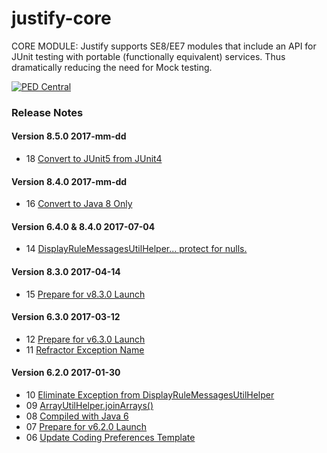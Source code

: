 # justify-core
CORE MODULE: Justify supports SE8/EE7 modules that include an API for JUnit testing with portable (functionally equivalent) services. Thus dramatically reducing the need for Mock testing.

<a href="http://pedcentral.com/justify/" target="_blank">
<img src="http://i1.wp.com/pedcentral.com/wp-content/uploads/2015/01/Justify-e1457816173825.png" alt="PED Central">
</a>

### <a name="changes"></a>Release Notes

#### Version 8.5.0 <span class="date">2017-mm-dd</span>

*   18 [Convert to JUnit5 from JUnit4](https://github.com/gtcGroup/justify-core/issues/18)

#### Version 8.4.0 <span class="date">2017-mm-dd</span>

*   16 [Convert to Java 8 Only](https://github.com/gtcGroup/justify-core/issues/16)

#### Version 6.4.0 & 8.4.0 <span class="date">2017-07-04</span>

*   14 [DisplayRuleMessagesUtilHelper... protect for nulls.](https://github.com/gtcGroup/justify-core/issues/14)

#### Version 8.3.0 <span class="date">2017-04-14</span>

*   15 [Prepare for v8.3.0 Launch](https://github.com/gtcGroup/justify-core/issues/15)

#### Version 6.3.0 <span class="date">2017-03-12</span>

*   12 [Prepare for v6.3.0 Launch](https://github.com/gtcGroup/justify-core/issues/12)
*   11 [Refractor Exception Name](https://github.com/gtcGroup/justify-core/issues/11)

#### Version 6.2.0 <span class="date">2017-01-30</span>

*   10 [Eliminate Exception from DisplayRuleMessagesUtilHelper](https://github.com/gtcGroup/justify-core/issues/10)
*   09 [ArrayUtilHelper.joinArrays()](https://github.com/gtcGroup/justify-core/issues/9)
*   08 [Compiled with Java 6](https://github.com/gtcGroup/justify-core/issues/8)
*   07 [Prepare for v6.2.0 Launch](https://github.com/gtcGroup/justify-core/issues/7)
*   06 [Update Coding Preferences Template](https://github.com/gtcGroup/justify-core/issues/6)
